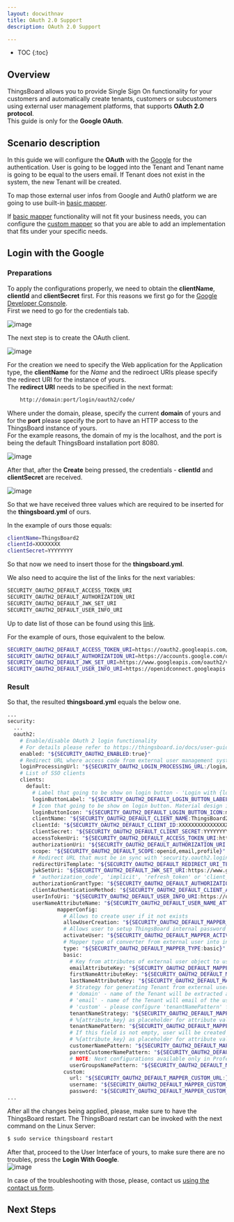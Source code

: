 ```yaml
---
layout: docwithnav
title: OAuth 2.0 Support
description: OAuth 2.0 Support

---
```


* TOC
{:toc}

## Overview
ThingsBoard allows you to provide Single Sign On functionality for your customers and automatically create tenants, customers or subcustomers using external user management platforms, that supports **OAuth 2.0 protocol**.  
This guide is only for the **Google OAuth**. 
## Scenario description

In this guide we will configure the **OAuth** with the [Google](https://developers.google.com/identity/protocols/oauth2/openid-connect) for the authentication. 
User is going to be logged into the Tenant and Tenant name is going to be equal to the users email.
If Tenant does not exist in the system, the new Tenant will be created.

To map those external user infos from Google and Auth0 platform we are going to use built-in [basic mapper](/docs/user-guide/oauth-2-support/#basic-mapper). 

If [basic mapper](/docs/user-guide/oauth-2-support/#basic-mapper) functionality will not fit your business needs, you can configure the [custom mapper](/docs/user-guide/oauth-2-support/#custom-mapper)  so that you are able to add an implementation that fits under your specific needs.

## Login with the Google

### Preparations
To apply the configurations properly, we need to obtain the **clientName**,  **clientId** and **clientSecret** first. For this reasons we first go for the [Google Developer Consnole](https://console.developers.google.com/).  
First we need to go for the credentials tab. 

![image](/images/user-guide/oauth-2-support/google/google-console-to-credentials.png)

The next step is to create the OAuth client. 

![image](/images/user-guide/oauth-2-support/google/google-credentials-create.png)

For the creation we need to specify the Web application for the Application type, the **clientName** for the *Name* and the rediroect URIs please specify the redirect URI for the instance of yours.   
The **redirect URI** needs to be specified in the next format:  

```bash
    http://domain:port/login/oauth2/code/
```

Where under the domain, please, specify the current **domain** of yours and for the **port** please specify the port to have an HTTP access to the ThingsBoard instance of yours.   
For the example reasons, the domain of my is the localhost, and the port is being the default ThingsBoard installation port 8080.  

![image](/images/user-guide/oauth-2-support/google/google-credentials-create-credentials.png)

After that, after the **Create** being pressed, the credentials - **clientId** and **clientSecret** are received. 

![image](/images/user-guide/oauth-2-support/google/google-credentials-create-credentials-receive.png)

So that we have received three values which are required to be inserted for the **thingsboard.yml** of ours.  

In the example of ours those equals: 
```bash
clientName=ThingsBoard2
clientId=XXXXXXXX
clientSecret=YYYYYYYY
```

So that now we need to insert those for the **thingsboard.yml**. 

We also need to acquire the list of the links for the next variables:  

```bash
SECURITY_OAUTH2_DEFAULT_ACCESS_TOKEN_URI
SECURITY_OAUTH2_DEFAULT_AUTHORIZATION_URI
SECURITY_OAUTH2_DEFAULT_JWK_SET_URI
SECURITY_OAUTH2_DEFAULT_USER_INFO_URI
```

Up to date list of those can be found using this [link](https://developers.google.com/identity/protocols/oauth2/openid-connect#discovery).

For the example of ours, those equivalent to the below.  
```bash
SECURITY_OAUTH2_DEFAULT_ACCESS_TOKEN_URI=https://oauth2.googleapis.com/token
SECURITY_OAUTH2_DEFAULT_AUTHORIZATION_URI=https://accounts.google.com/o/oauth2/auth
SECURITY_OAUTH2_DEFAULT_JWK_SET_URI=https://www.googleapis.com/oauth2/v3/certs
SECURITY_OAUTH2_DEFAULT_USER_INFO_URI=https://openidconnect.googleapis.com/v1/userinfo
```

### Result

So that, the resulted **thingsboard.yml** equals the below one. 

```bash
...
security:
  ...
  oauth2:
    # Enable/disable OAuth 2 login functionality
    # For details please refer to https://thingsboard.io/docs/user-guide/oauth-2-support/
    enabled: "${SECURITY_OAUTH2_ENABLED:true}"
    # Redirect URL where access code from external user management system will be processed
    loginProcessingUrl: "${SECURITY_OAUTH2_LOGIN_PROCESSING_URL:/login/oauth2/code/}"
    # List of SSO clients
    clients:
      default:
        # Label that going to be show on login button - 'Login with {loginButtonLabel}'
        loginButtonLabel: "${SECURITY_OAUTH2_DEFAULT_LOGIN_BUTTON_LABEL:Google}"
        # Icon that going to be show on login button. Material design icon ID (https://material.angularjs.org/latest/api/directive/mdIcon)
        loginButtonIcon: "${SECURITY_OAUTH2_DEFAULT_LOGIN_BUTTON_ICON:mdi:google}"
        clientName: "${SECURITY_OAUTH2_DEFAULT_CLIENT_NAME:ThingsBoard2}"
        clientId: "${SECURITY_OAUTH2_DEFAULT_CLIENT_ID:XXXXXXXXXXXXXXXXXX}"
        clientSecret: "${SECURITY_OAUTH2_DEFAULT_CLIENT_SECRET:YYYYYYYYYYYYYYYYY}"
        accessTokenUri: "${SECURITY_OAUTH2_DEFAULT_ACCESS_TOKEN_URI:https://oauth2.googleapis.com/token}"
        authorizationUri: "${SECURITY_OAUTH2_DEFAULT_AUTHORIZATION_URI:https://accounts.google.com/o/oauth2/auth}"
        scope: "${SECURITY_OAUTH2_DEFAULT_SCOPE:openid,email,profile}"
        # Redirect URL that must be in sync with 'security.oauth2.loginProcessingUrl', but domain name added
        redirectUriTemplate: "${SECURITY_OAUTH2_DEFAULT_REDIRECT_URI_TEMPLATE:http://localhost:8080/login/oauth2/code/}"
        jwkSetUri: "${SECURITY_OAUTH2_DEFAULT_JWK_SET_URI:https://www.googleapis.com/oauth2/v3/certs}"
        # 'authorization_code', 'implicit', 'refresh_token' or 'client_credentials'
        authorizationGrantType: "${SECURITY_OAUTH2_DEFAULT_AUTHORIZATION_GRANT_TYPE:authorization_code}"
        clientAuthenticationMethod: "${SECURITY_OAUTH2_DEFAULT_CLIENT_AUTHENTICATION_METHOD:post}" # basic or post
        userInfoUri: "${SECURITY_OAUTH2_DEFAULT_USER_INFO_URI:https://openidconnect.googleapis.com/v1/userinfo}"
        userNameAttributeName: "${SECURITY_OAUTH2_DEFAULT_USER_NAME_ATTRIBUTE_NAME:email}"
                mapperConfig:
                  # Allows to create user if it not exists
                  allowUserCreation: "${SECURITY_OAUTH2_DEFAULT_MAPPER_ALLOW_USER_CREATION:true}"
                  # Allows user to setup ThingsBoard internal password and login over default Login window
                  activateUser: "${SECURITY_OAUTH2_DEFAULT_MAPPER_ACTIVATE_USER:false}"
                  # Mapper type of converter from external user into internal - 'basic' or 'custom'
                  type: "${SECURITY_OAUTH2_DEFAULT_MAPPER_TYPE:basic}"
                  basic:
                    # Key from attributes of external user object to use as email
                    emailAttributeKey: "${SECURITY_OAUTH2_DEFAULT_MAPPER_BASIC_EMAIL_ATTRIBUTE_KEY:email}"
                    firstNameAttributeKey: "${SECURITY_OAUTH2_DEFAULT_MAPPER_BASIC_FIRST_NAME_ATTRIBUTE_KEY:}"
                    lastNameAttributeKey: "${SECURITY_OAUTH2_DEFAULT_MAPPER_BASIC_LAST_NAME_ATTRIBUTE_KEY:}"
                    # Strategy for generating Tenant from external user object - 'domain', 'email' or 'custom'
                    # 'domain' - name of the Tenant will be extracted as domain from the email of the user
                    # 'email' - name of the Tenant will email of the user
                    # 'custom' - please configure 'tenantNamePattern' for custom mapping
                    tenantNameStrategy: "${SECURITY_OAUTH2_DEFAULT_MAPPER_BASIC_TENANT_NAME_STRATEGY:domain}"
                    # %{attribute_key} as placeholder for attribute value of attributes of external user object
                    tenantNamePattern: "${SECURITY_OAUTH2_DEFAULT_MAPPER_BASIC_TENANT_NAME_PATTERN:}"
                    # If this field is not empty, user will be created as a user under defined Customer
                    # %{attribute_key} as placeholder for attribute value of attributes of external user object
                    customerNamePattern: "${SECURITY_OAUTH2_DEFAULT_MAPPER_BASIC_CUSTOMER_NAME_PATTERN:}"
                    parentCustomerNamePattern: "${SECURITY_OAUTH2_DEFAULT_MAPPER_BASIC_PARENT_CUSTOMER_NAME_PATTERN:}" # %{attribute_key} as placeholder for attributes value b$
                    # NOTE: Next configurations available only in Professional Edition
                    userGroupsNamePattern: "${SECURITY_OAUTH2_DEFAULT_MAPPER_BASIC_USER_GROUPS_NAME_PATTERN:Tenant Administrators}" # list of comma separated user group names,$
                  custom:
                    url: "${SECURITY_OAUTH2_DEFAULT_MAPPER_CUSTOM_URL:}"
                    username: "${SECURITY_OAUTH2_DEFAULT_MAPPER_CUSTOM_USERNAME:}"
                    password: "${SECURITY_OAUTH2_DEFAULT_MAPPER_CUSTOM_PASSWORD:}"
...
```


After all the changes being applied, please, make sure to have the ThingsBoard restart.
The ThingsBoard restart can be invoked with the next command on the Linux Server: 
```bash
$ sudo service thingsboard restart
```  
After that, proceed to the User Interface of yours, to make sure there are no troubles, press the **Login With Google**.   
![image](/images/user-guide/oauth-2-support/login-with-google.png)  
  
In case of the troubleshooting with those, please, contact us [using the contact us form](https://thingsboard.io/docs/contact-us/).

## Next Steps
